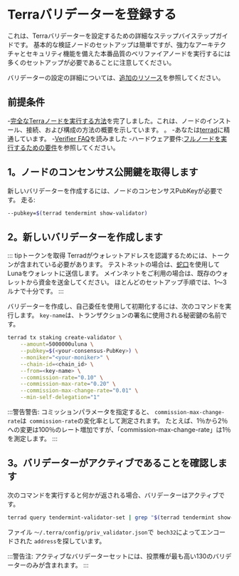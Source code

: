 # Terraバリデーターを登録する

これは、Terraバリデーターを設定するための詳細なステップバイステップガイドです。 基本的な検証ノードのセットアップは簡単ですが、強力なアーキテクチャとセキュリティ機能を備えた本番品質のベリファイアノードを実行するには多くのセットアップが必要であることに注意してください。

バリデーターの設定の詳細については、[追加のリソース](./Overview.md#additional-resources)を参照してください。

## 前提条件

-[完全なTerraノードを実行する方法](/ja/How-to/Run-a-full-Terra-node/Hardware-requirements.html)を完了しました。これは、ノードのインストール、接続、および構成の方法の概要を示しています。 。
-あなたは[terrad](../../Reference/terrad/)に精通しています。
-[Verifier FAQ](./faq.md)を読みました
-ハードウェア要件:[フルノードを実行するための要件](../Run-a-full-Terra-node/Hardware-requirements.md)を参照してください。

## 1。ノードのコンセンサス公開鍵を取得します

新しいバリデーターを作成するには、ノードのコンセンサスPubKeyが必要です。 走る: 

```bash
--pubkey=$(terrad tendermint show-validator)
```

## 2。新しいバリデーターを作成します

::: tipトークンを取得
Terradがウォレットアドレスを認識するためには、トークンが含まれている必要があります。 テストネットの場合は、[蛇口](https://faucet.terra.money/)を使用してLunaをウォレットに送信します。 メインネットをご利用の場合は、既存のウォレットから資金を送金してください。 ほとんどのセットアップ手順では、1〜3ルナで十分です。
:::

バリデーターを作成し、自己委任を使用して初期化するには、次のコマンドを実行します。 `key-name`は、トランザクションの署名に使用される秘密鍵の名前です。 

```bash
terrad tx staking create-validator \
    --amount=5000000uluna \
    --pubkey=$(<your-consensus-PubKey>) \
    --moniker="<your-moniker>" \
    --chain-id=<chain_id> \
    --from=<key-name> \
    --commission-rate="0.10" \
    --commission-max-rate="0.20" \
    --commission-max-change-rate="0.01" \
    --min-self-delegation="1"
```

:::警告警告:
コミッションパラメータを指定すると、 `commission-max-change-rate`は` commission-rate`の変化率として測定されます。 たとえば、1％から2％への変更は100％のレート増加ですが、「commission-max-change-rate」は1％を測定します。
:::

## 3。バリデーターがアクティブであることを確認します

次のコマンドを実行すると何かが返される場合、バリデーターはアクティブです。 

```bash
terrad query tendermint-validator-set | grep "$(terrad tendermint show-validator)"
```

ファイル `〜/.terra/config/priv_validator.json`で` bech32`によってエンコードされた `address`を探しています。

:::警告注:
アクティブなバリデーターセットには、投票権が最も高い130のバリデーターのみが含まれます。
:::